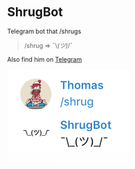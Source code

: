 # ShrugBot
Telegram bot that /shrugs

> /shrug
=> ¯\\_(ツ)_/¯

Also find him on [Telegram](http://telegram.me/the_shrug_bot)

![](demo.png)
